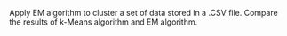 Apply EM algorithm to cluster a set of data stored in a .CSV file. Compare the results of k-Means algorithm and EM algorithm.
